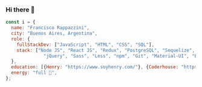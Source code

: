 ### Hi there 👋

<!--
**agustincoronel1/agustincoronel1** is a ✨ _special_ ✨ repository because its `README.md` (this file) appears on your GitHub profile.

Here are some ideas to get you started:

- 🔭 I’m currently working on ...
- 🌱 I’m currently learning ...
- 👯 I’m looking to collaborate on ...
- 🤔 I’m looking for help with ...
- 💬 Ask me about ...
- 📫 How to reach me: ...
- 😄 Pronouns: ...
- ⚡ Fun fact: ...
-->
```js
const i = {
  name: "Francisco Rappazzini",
  city: "Buenos Aires, Argentina",
  role: {
    fullStackDev: ["JavaScript", "HTML", "CSS", "SQL"],
    stack: ["Node JS", "React JS", "Redux", "PostgreSQL", "Sequelize", "MongoDB", "Firebase", 
              "jQuery", "Sass", "Less", "npm", "Git", "Material-UI", "Bootstrap", "AJAX", "& more"],
  },
  education: [{Henry: "https://www.soyhenry.com/"}, {Coderhouse: "https://www.coderhouse.com/"}],
  energy: "full 💯",
};
```
